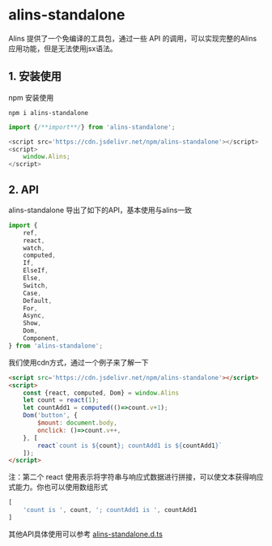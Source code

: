<!--
 * @Author: chenzhongsheng
 * @Date: 2023-09-17 16:33:22
 * @Description: Coding something
-->
# alins-standalone

Alins 提供了一个免编译的工具包，通过一些 API 的调用，可以实现完整的Alins应用功能，但是无法使用jsx语法。

## 1. 安装使用

npm 安装使用

```
npm i alins-standalone
```

```js
import {/**import**/} from 'alins-standalone';
```

```js
<script src='https://cdn.jsdelivr.net/npm/alins-standalone'></script>
<script> 
    window.Alins;
</script>
```


## 2. API

alins-standalone 导出了如下的API，基本使用与alins一致

```js
import {
    ref,
    react,
    watch,
    computed,
    If,
    ElseIf,
    Else,
    Switch,
    Case,
    Default,
    For,
    Async,
    Show,
    Dom,
    Component,
} from 'alins-standalone';
```

我们使用cdn方式，通过一个例子来了解一下

<CodeBox :iframe='true' :height='40' :html='true'/>

```html
<script src='https://cdn.jsdelivr.net/npm/alins-standalone'></script>
<script> 
    const {react, computed, Dom} = window.Alins
    let count = react(1);
    let countAdd1 = computed(()=>count.v+1);
    Dom('button', {
        $mount: document.body,
        onclick: ()=>count.v++,
    }, [
        react`count is ${count}; countAdd1 is ${countAdd1}`
    ]);
</script>
```

注：第二个 react 使用表示将字符串与响应式数据进行拼接，可以使文本获得响应式能力。你也可以使用数组形式

```js
[
    'count is ', count, '; countAdd1 is ', countAdd1
]
```

其他API具体使用可以参考 [alins-standalone.d.ts](https://cdn.jsdelivr.net/npm/alins-standalone/dist/alins-standalone.d.ts)